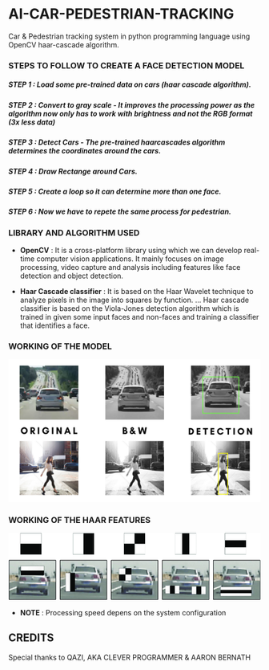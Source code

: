 # AI-CAR-PEDESTRIAN-TRACKING
Car &amp; Pedestrian tracking system in python programming language using OpenCV haar-cascade algorithm.

### STEPS TO FOLLOW TO CREATE A FACE DETECTION MODEL

##### STEP 1 : Load some pre-trained data on cars (haar cascade algorithm). 
##### STEP 2 : Convert to gray scale - It improves the processing power as the algorithm now only has to work with brightness and not the RGB format (3x less data)
##### STEP 3 : Detect Cars - The pre-trained haarcascades algorithm determines the coordinates around the cars.
##### STEP 4 : Draw Rectange around Cars.
##### STEP 5 : Create a loop so it can determine more than one face.
##### STEP 6 : Now we have to repete the same process for pedestrian. 
 
 
 
 
### LIBRARY AND ALGORITHM USED

* **OpenCV** : It is a cross-platform library using which we can develop real-time computer vision applications. It mainly focuses on image processing, video capture and analysis including features like face detection and object detection.

* **Haar Cascade classifier** : It is based on the Haar Wavelet technique to analyze pixels in the image into squares by function. ... Haar cascade classifier is based on the Viola-Jones detection algorithm which is trained in given some input faces and non-faces and training a classifier that identifies a face.



### WORKING OF THE MODEL
![After](IMG%20SAMPLE%20(6).png)

### WORKING OF THE HAAR FEATURES
![After](IMG%20SAMPLE%20(5).png)

* **NOTE** : Processing speed depens on the system configuration

## CREDITS
Special thanks to QAZI, AKA CLEVER PROGRAMMER & AARON BERNATH
